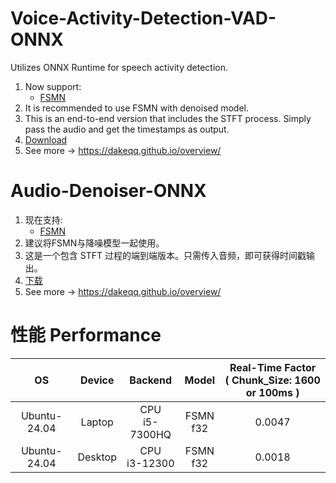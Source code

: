 # Voice-Activity-Detection-VAD-ONNX
Utilizes ONNX Runtime for speech activity detection.
1. Now support:
   - [FSMN](https://modelscope.cn/models/iic/speech_fsmn_vad_zh-cn-16k-common-pytorch/summary)
2. It is recommended to use FSMN with denoised model.
3. This is an end-to-end version that includes the STFT process. Simply pass the audio and get the timestamps as output.
4. [Download](https://drive.google.com/drive/folders/1htM4FYpxEQcouHiR2Wyb407EhD1t_0HB?usp=sharing)
5. See more -> https://dakeqq.github.io/overview/
  


# Audio-Denoiser-ONNX
1. 现在支持:
   - [FSMN](https://modelscope.cn/models/iic/speech_fsmn_vad_zh-cn-16k-common-pytorch/summary)
2. 建议将FSMN与降噪模型一起使用。
3. 这是一个包含 STFT 过程的端到端版本。只需传入音频，即可获得时间戳输出。
4. [下载](https://drive.google.com/drive/folders/1htM4FYpxEQcouHiR2Wyb407EhD1t_0HB?usp=sharing)
5. See more -> https://dakeqq.github.io/overview/


# 性能 Performance
| OS | Device | Backend | Model | Real-Time Factor<br>( Chunk_Size: 1600 or 100ms ) |
|:-------:|:-------:|:-------:|:-------:|:-------:|
| Ubuntu-24.04 | Laptop | CPU<br>i5-7300HQ | FSMN<br>f32 | 0.0047 |
| Ubuntu-24.04 | Desktop | CPU<br>i3-12300 | FSMN<br>f32 | 0.0018 |
